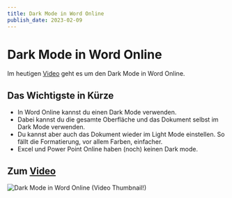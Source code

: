 ```yaml
---
title: Dark Mode in Word Online
publish_date: 2023-02-09
---
```


# Dark Mode in Word Online

Im heutigen [Video](https://youtu.be/nzd3JBlCMog) geht es um den Dark Mode in Word Online. 

## Das Wichtigste in Kürze

- In Word Online kannst du einen Dark Mode verwenden.
- Dabei kannst du die gesamte Oberfläche und das Dokument selbst im Dark Mode verwenden.
- Du kannst aber auch das Dokument wieder im Light Mode einstellen. So fällt die Formatierung, vor allem Farben, einfacher.
- Excel und Power Point Online haben (noch) keinen Dark mode.

## Zum [Video](https://youtu.be/nzd3JBlCMog)

![Dark Mode in Word Online (Video Thumbnail!)](../thumbnails/Fertig435.jpg "Dark Mode in Word Online (Video Thumbnail!)")
